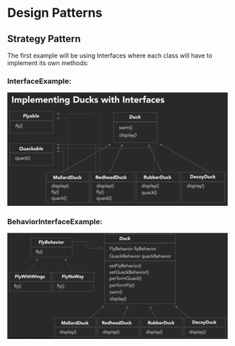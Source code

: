 # Design Patterns

## Strategy Pattern
The first example will be using Interfaces where each class will have to implement its own methods:

### InterfaceExample:
![InterfaceExample](images/StrategyPattern_InterfaceExample.png)

### BehaviorInterfaceExample:
![BehaviorInterfaceExample](images/BehaviorInterfaceExample.png)